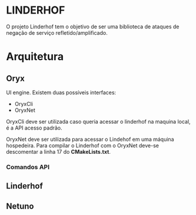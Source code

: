 # LINDERHOF  
  
O projeto Linderhof tem o objetivo de ser uma biblioteca de ataques de negação de serviço refletido/amplificado.  
  
  
# Arquitetura

## Oryx
UI engine.
Existem duas possíveis interfaces:

 - OryxCli
 - OryxNet

OryxCli deve ser utilizada caso queria acessar o linderhof na maquina local, é a API acesso padrão. 

OryxNet deve ser utilizada para acessar o Lindehof em uma máquina hospedeira. Para compilar o Linderhof com o OryxNet deve-se descomentar a linha 17 do **CMakeLists.txt**.

### Comandos API

## Linderhof

## Netuno
<!--stackedit_data:
eyJoaXN0b3J5IjpbMTMyODM2NzE0NSwtMTcwNzM0NTUzNCw1Mj
IwMTM4MjgsLTk5MzIyNDU4Nl19
-->